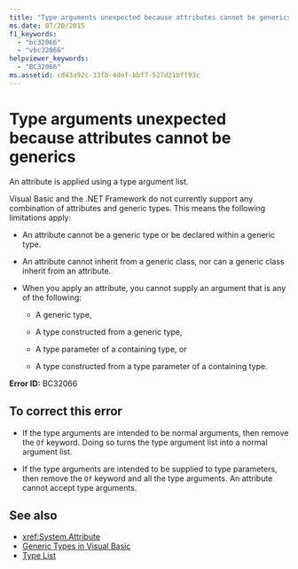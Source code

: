 ```yaml
---
title: "Type arguments unexpected because attributes cannot be generics"
ms.date: 07/20/2015
f1_keywords:
  - "bc32066"
  - "vbc32066"
helpviewer_keywords:
  - "BC32066"
ms.assetid: cd43a92c-33fb-4def-bbf7-527d21bff93c
---
```

# Type arguments unexpected because attributes cannot be generics

An attribute is applied using a type argument list.

Visual Basic and the .NET Framework do not currently support any combination of attributes and generic types. This means the following limitations apply:

- An attribute cannot be a generic type or be declared within a generic type.

- An attribute cannot inherit from a generic class, nor can a generic class inherit from an attribute.

- When you apply an attribute, you cannot supply an argument that is any of the following:

  - A generic type,

  - A type constructed from a generic type,

  - A type parameter of a containing type, or

  - A type constructed from a type parameter of a containing type.

**Error ID:** BC32066

## To correct this error

- If the type arguments are intended to be normal arguments, then remove the `Of` keyword. Doing so turns the type argument list into a normal argument list.

- If the type arguments are intended to be supplied to type parameters, then remove the `Of` keyword and all the type arguments. An attribute cannot accept type arguments.

## See also

- <xref:System.Attribute>
- [Generic Types in Visual Basic](../programming-guide/language-features/data-types/generic-types.md)
- [Type List](../language-reference/statements/type-list.md)
